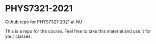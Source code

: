 # PHYS7321-2021
Github repo for PHYS7321-2021 at NU

This is a repo for the course. Feel free to take this material and use it for your classes.
